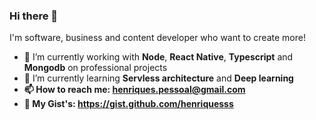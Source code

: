### Hi there 👋

I'm software, business and content developer who want to create more!

- 🔭 I’m currently working with <strong>Node</strong>, <strong>React Native</strong>, <strong>Typescript</strong> and <strong>Mongodb</strong> on professional projects
- 🌱 I’m currently learning <strong>Servless architecture</strong> and <strong>Deep learning<strong>
- 📫 How to reach me: henriques.pessoal@gmail.com
- 📄 My Gist's: https://gist.github.com/henriquesss
